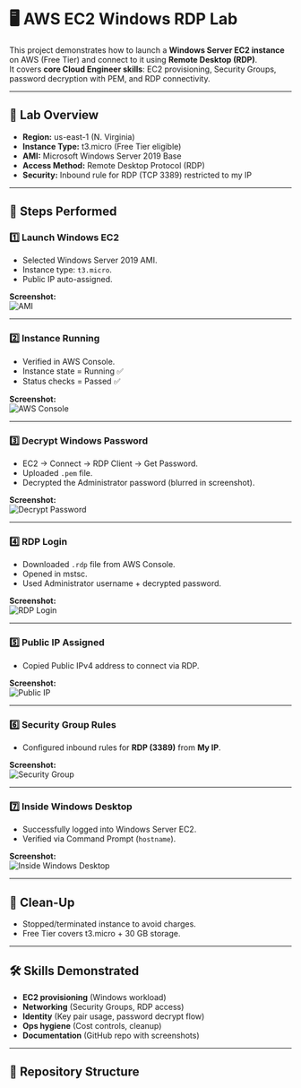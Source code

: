 # 🖥️ AWS EC2 Windows RDP Lab

This project demonstrates how to launch a **Windows Server EC2 instance** on AWS (Free Tier) and connect to it using **Remote Desktop (RDP)**.  
It covers **core Cloud Engineer skills**: EC2 provisioning, Security Groups, password decryption with PEM, and RDP connectivity.

---

## 📌 Lab Overview
- **Region:** us-east-1 (N. Virginia)  
- **Instance Type:** t3.micro (Free Tier eligible)  
- **AMI:** Microsoft Windows Server 2019 Base  
- **Access Method:** Remote Desktop Protocol (RDP)  
- **Security:** Inbound rule for RDP (TCP 3389) restricted to my IP  

---

## 🚀 Steps Performed

### 1️⃣ Launch Windows EC2
- Selected Windows Server 2019 AMI.  
- Instance type: `t3.micro`.  
- Public IP auto-assigned.  

**Screenshot:**  
![AMI](screenshots/01-AMI.png)

---

### 2️⃣ Instance Running
- Verified in AWS Console.  
- Instance state = Running ✅  
- Status checks = Passed ✅  

**Screenshot:**  
![AWS Console](screenshots/02-aws-console.png)

---

### 3️⃣ Decrypt Windows Password
- EC2 → Connect → RDP Client → Get Password.  
- Uploaded `.pem` file.  
- Decrypted the Administrator password (blurred in screenshot).  

**Screenshot:**  
![Decrypt Password](screenshots/03-decrypted-password.png)

---

### 4️⃣ RDP Login
- Downloaded `.rdp` file from AWS Console.  
- Opened in mstsc.  
- Used Administrator username + decrypted password.  

**Screenshot:**  
![RDP Login](screenshots/04-rdp-login.png)

---

### 5️⃣ Public IP Assigned
- Copied Public IPv4 address to connect via RDP.  

**Screenshot:**  
![Public IP](screenshots/05-public-ip.png)

---

### 6️⃣ Security Group Rules
- Configured inbound rules for **RDP (3389)** from **My IP**.  

**Screenshot:**  
![Security Group](screenshots/06-security-groups.png)

---

### 7️⃣ Inside Windows Desktop
- Successfully logged into Windows Server EC2.  
- Verified via Command Prompt (`hostname`).  

**Screenshot:**  
![Inside Windows Desktop](screenshots/07-inside-windows-desktop.png)

---

## 🧹 Clean-Up
- Stopped/terminated instance to avoid charges.  
- Free Tier covers t3.micro + 30 GB storage.  

---

## 🛠️ Skills Demonstrated
- **EC2 provisioning** (Windows workload)  
- **Networking** (Security Groups, RDP access)  
- **Identity** (Key pair usage, password decrypt flow)  
- **Ops hygiene** (Cost controls, cleanup)  
- **Documentation** (GitHub repo with screenshots)  

---

## 📂 Repository Structure
